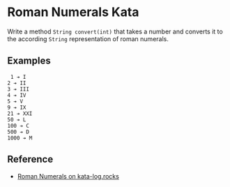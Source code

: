 # Roman Numerals Kata

Write a method `String convert(int)` that takes a number and converts it to the according `String` representation of roman numerals.

## Examples

```
 1 ➔ I
2 ➔ II
3 ➔ III
4 ➔ IV
5 ➔ V
9 ➔ IX
21 ➔ XXI
50 ➔ L
100 ➔ C
500 ➔ D
1000 ➔ M
```

## Reference

* [Roman Numerals on kata-log.rocks](https://kata-log.rocks/roman-numerals-kata)